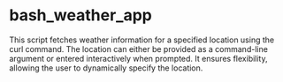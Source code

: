 # bash_weather_app
This script fetches weather information for a specified location using the curl command. The location can either be provided as a command-line argument or entered interactively when prompted. It ensures flexibility, allowing the user to dynamically specify the location.
